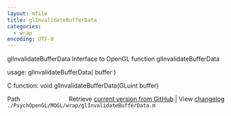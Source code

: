 ```yaml
---
layout: mfile
title: glInvalidateBufferData
categories:
  - wrap
encoding: UTF-8
---
```


glInvalidateBufferData  Interface to OpenGL function glInvalidateBufferData

usage:  glInvalidateBufferData\( buffer \)

C function:  void glInvalidateBufferData\(GLuint buffer\)


<div class="code_header" style="text-align:right;">
  <span style="float:left;">Path&nbsp;&nbsp;</span> <span class="counter">Retrieve <a href=
  "https://raw.github.com/Psychtoolbox-3/Psychtoolbox-3/beta/./PsychOpenGL/MOGL/wrap/glInvalidateBufferData.m">current version from GitHub</a> | View <a href=
  "https://github.com/Psychtoolbox-3/Psychtoolbox-3/commits/beta/./PsychOpenGL/MOGL/wrap/glInvalidateBufferData.m">changelog</a></span>
</div>
<div class="code">
  <code>./PsychOpenGL/MOGL/wrap/glInvalidateBufferData.m</code>
</div>
